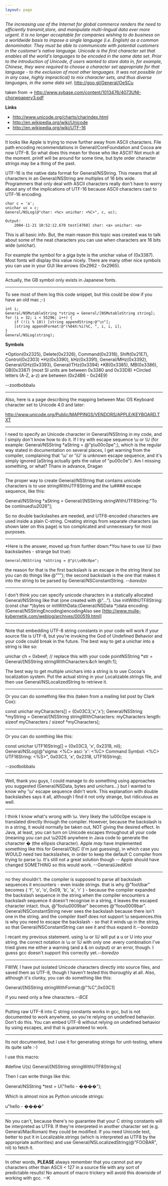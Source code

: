 ```yaml
---
layout: page
---
```


*The increasing use of the Internet for global commerce renders the need to efficiently transmit,store, and manipulate multi-lingual data ever more urgent. It is no longer acceptable for companies wishing to do business on a worldwide basis to impose a single language (i.e. English) as a common denominator. They must be able to communicate with potential customers in the customer's native language. Unicode is the first character set that enables all the world's languages to be encoded in the same data set. Prior to the introduction of Unicode, if users wanted to store data in, for example, Chinese, they were required to choose a character set appropriate for that language - to the exclusion of most other languages. It was not possible (or in any case, highly impractical) to mix character sets, and thus diverse languages, in the same data set.* http://goo.gl/General/OeSCu

taken from -> http://www.sybase.com/content/1013476/4073UNI-chorwpaperv3.pdf

**Links**

* http://www.unicode.org/charts/charindex.html
* http://en.wikipedia.org/wiki/Unicode 
* http://en.wikipedia.org/wiki/UTF-16


----

It looks like Apple is trying to move further away from ASCII characters. File path encoding recommendations in General/CoreFoundation and Cocoa are now UTF-8. So what does this mean for those who like ASCII? Not much at the moment.     printf will be around for some time, but byte order character strings may be a thing of the past. 

UTF-16 is the native data format for General/NSString. This means that all characters in an General/NSString are multiples of 16 bits wide. Programmers that only deal with ASCII characters really don't have to worry about any of the implications of UTF-16 because ASCII characters cast to UTF-16 encoding. 

    
    char c = 'a';
    unichar uc = c;
    General/NSLog(@"char: <%c> unichar: <%C>", c, uc);

    Output:
        2004-11-21 10:52:12.670 test[4760] char: <a> unichar: <a>


This is all basic info. But, the main reason this topic was created was to talk about some of the neat characters you can use when characters are 16 bits wide (unichar).

For example the symbol for a giga byte is the unichar value of (0x3387). Most fonts will display this value nicely. There are many other nice symbols you can use in your GUI like arrows (0x2962 - 0x2965).

----
Actually, the GB symbol only exists in Japanese fonts.

----
To see most of them log this code snippet, but this could be slow if you have an old mac ;-)

    
	int i;
	General/NSMutableString *string = General/[NSMutableString string];
	for (i = 32; i < 55296; i++) {
		if (!(i % 10)) [string appendString:@"\n"];
		[string appendFormat:@"(%04X:%i)%C, ", i, i, i];
	}
	General/NSLog(string);


**Symbols**

*Option(0x2325), Delete(0x2326), Command(0x2318), Shift(0x21E7), Control(0x2303)
*Hz(0x3390), kHz(0x3391), General/MHz(0x3392), General/GHz(0x3393), General/THz(0x3394)
*KB(0x3385), MB(0x3386), GB(0x3387) (most SI units are between 0x3380 and 0x33D8)
*Circled letters (A-Z, a-z) are between (0x24B6 - 0x24E9)


--zootbobbalu

----

Also, here is a page describing the mapping between Mac OS Keyboard character set to Unicode 4.0 and later:

http://www.unicode.org/Public/MAPPINGS/VENDORS/APPLE/KEYBOARD.TXT

----

 I need to specify an Unicode character in General/NSString in my code, and I simply don't know how to do it. If I try with escape sequence \u or \U (for example: General/NSString *aString = @"p\u00c0pe";), which is the regular way stated in documentation on several places, I get warning from the compiler, complaining that '\u' or '\U' is unknown escape sequence, and it's simply ignored (aString actually gets the value of "pu00c0e"). Am I missing something, or what? Thanx in advance, Dragan 

----

The proper way to create General/NSString that contains unicode characters is to use stringWithUTF8String and the \u#### escape sequence, like this: 

    
General/NSString *aString = General/[NSString stringWithUTF8String:"To be continued\u2026"];


So no double backslashes are needed, and UTF8-encoded characters are used inside a plain C-string. Creating strings from separate characters (as shown later on this page) is too complicated and unnecessary for most purposes.

----
*Here is the answer, moved up from further down:*You have to use \\U (two backslashes - strange but true):

    General/NSString *aString = @"p\\u00c0pe";

the reason for that is the first backslash is an escape in the string literal (so you can do things like @"\""); the second backslash is the one that makes it into the string to be parsed by General/NSConstantString. *--boredzo*

----
I don't think you can specify unicode characters in a statically allocated General/NSString like that (one created with @"..."). Use     initWithUTF8String:(const char *)bytes or     initWithData:(General/NSData *)data encoding:(General/NSStringEncoding)encodingAlso see [http://www.mulle-kybernetik.com/weblog/archives/000519.html]

----
Note that embedding UTF-8 string constants in your code will work if your source file is UTF-8, but you're invoking the God of Undefined Behavior and your code could break in the future. The best way to get a unichar into a string is like so:

    
unichar ch = 0xbeef; // replace this with your code pointNSString
*str = General/[NSString stringWithCharacters:&ch length:1];


The best way to get multiple unichars into a string is to use Cocoa's localization system. Put the actual string in your     Localizable.strings file, and then use     General/NSLocalizedString to retrieve it.

----
Or you can do something like this (taken from a mailing list post by Clark Cox):

    
const unichar myCharacters[] = {0x03C3,'x','x'};
General/NSString *myString = General/[NSString stringWithCharacters: myCharacters
                                             length: sizeof myCharacters / sizeof *myCharacters];


----
Or you can do somthing like this:

    
const unichar UTF16String[] = {0x03C3, 'x', 0x2318, nil};
General/NSLog(@"sigma: <%C> asci 'x': <%C> Command Symbol: <%C> UTF16String: <%S>",
      0x03C3, 'x', 0x2318, UTF16String);


--zootbobbalu

----
Well, thank you guys, I could manage to do something using approaches you suggested (General/NSData, bytes and unichars...) but I wanted to know why '\u' escape sequence didn't work. This explanation with double backslashes says it all, although I find it not only strange, but ridiculous as well.

----

I think I know what's wrong with \u. Very likely the \u00c0pe escape is translated directly through the compiler. However, because the backslash is in a string, it would normally be taken out, NOT giving the desired effect. In Java, at least, you can turn on Unicode escapes throughout all your code (meaning you can put \u2026 anywhere in Java code to generate the character � (the ellipsis character). Apple *may* have implemented something like this for General/ObjC (I'm just guessing), in which case you WOULD need two backslashes, in order to keep the default C compiler from trying to parse \u. It's still not a great solution though -- Apple should have changed SOMETHING so this would work. --General/JediKnil

----

no they shouldn't. the compiler is supposed to parse all backslash sequences it encounters - even inside strings. that is why     @"foo\tbar" becomes      { 'f', 'o', 'o', 0x09, 'b', 'a', 'r' }  - because the compiler expanded the backslash sequence in the string.when the compiler encounters a backslash sequence it doesn't recognise in a string, it leaves the escaped character intact. thus,     @"foo\u0009bar" becomes     @"foou0009bar". General/NSConstantString never sees the backslash because there isn't one in the string. and the compiler itself does not support \u sequences.this is why you need to escape the backslash - so that it winds up in the string, so that General/NSConstantString can see it and thus expand it.*--boredzo*

I recant my previous statement. using \\u or \\U will put a u or U into your string. the correct notation *is* \u or \U with only one \.every combination I've tried gives me either a warning (and a & on output) or an error, though. I guess gcc doesn't support this correctly yet.*--boredzo*

----
FWIW, I have put isolated Unicode characters directly into source files, and saved them as UTF-8, though I haven't tested this thoroughly at all.  Also, although it's clunky, you can do something like this:

    
General/[NSString stringWithFormat:@"%C",0x03C1]


 if you need only a few characters.*--BCE*

----

Putting raw UTF-8 into C string constants works in gcc, but is not documented to work anywhere, so you're relying on undefined behavior. Don't do this. You can embed UTF-8 without relying on undefined behavior by using escapes, and that is guaranteed to work.

----
Its not documented, but I use it for generating strings for unit-testing, where its quite safe :-)

I use this macro:
    
#define U(s) General/[NSString stringWithUTF8String:s]


Then I can write things like this:
    
General/NSString *test = U("hello - ����");


Which is almost nice as Python unicode strings:
    
u"hello - ����"


----

No you can't, because there's no guarantee that your C string constants will be interpreted as UTF8. If they're interpreted in another character set (e.g. General/MacRoman) they could be modified. If you need Unicode text, better to put it in Localizable.strings (which is interpreted as UTF8 by the appropriate authorities) and use General/NSLocalizedString(@"FOOBAR", nil) to fetch it.

----

In other words, **PLEASE** always remember that you cannot put any characters other than ASCII < 127 in a source file with any sort of predictable results! No amount of macro trickery will avoid this downside of working with gcc.  --K